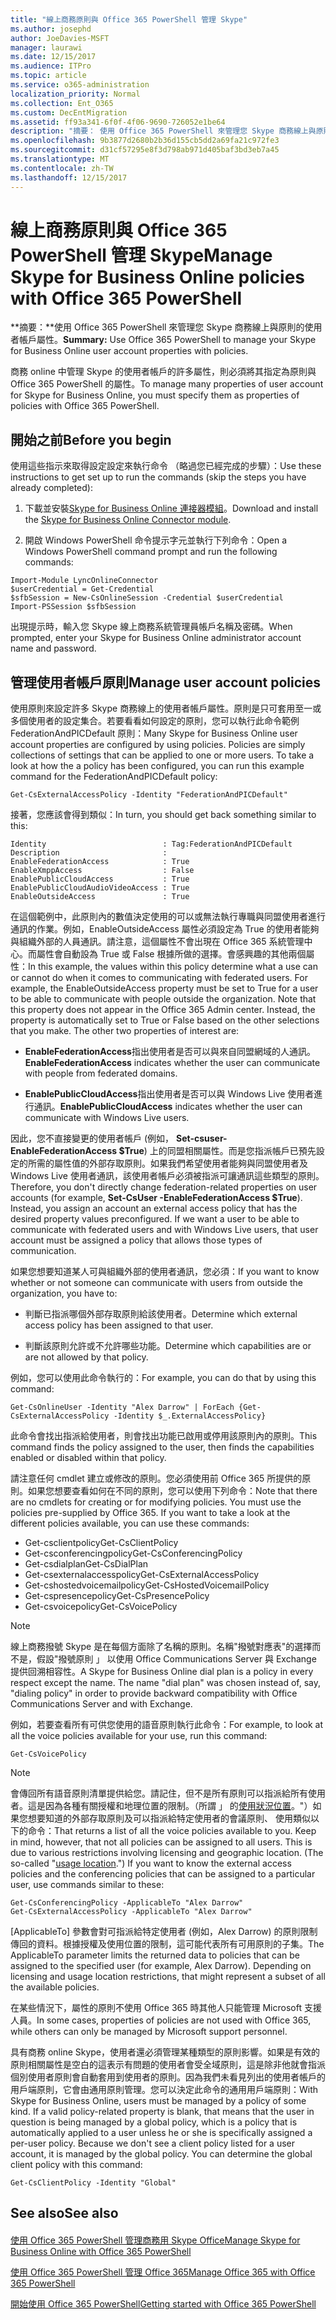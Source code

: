 ```yaml
---
title: "線上商務原則與 Office 365 PowerShell 管理 Skype"
ms.author: josephd
author: JoeDavies-MSFT
manager: laurawi
ms.date: 12/15/2017
ms.audience: ITPro
ms.topic: article
ms.service: o365-administration
localization_priority: Normal
ms.collection: Ent_O365
ms.custom: DecEntMigration
ms.assetid: ff93a341-6f0f-4f06-9690-726052e1be64
description: "摘要： 使用 Office 365 PowerShell 來管理您 Skype 商務線上與原則的使用者帳戶屬性。"
ms.openlocfilehash: 9b3877d2680b2b36d155cb5dd2a69fa21c972fe3
ms.sourcegitcommit: d31cf57295e8f3d798ab971d405baf3bd3eb7a45
ms.translationtype: MT
ms.contentlocale: zh-TW
ms.lasthandoff: 12/15/2017
---
```

# <a name="manage-skype-for-business-online-policies-with-office-365-powershell"></a><span data-ttu-id="2c2cd-103">線上商務原則與 Office 365 PowerShell 管理 Skype</span><span class="sxs-lookup"><span data-stu-id="2c2cd-103">Manage Skype for Business Online policies with Office 365 PowerShell</span></span>

 <span data-ttu-id="2c2cd-104">**摘要：**使用 Office 365 PowerShell 來管理您 Skype 商務線上與原則的使用者帳戶屬性。</span><span class="sxs-lookup"><span data-stu-id="2c2cd-104">**Summary:** Use Office 365 PowerShell to manage your Skype for Business Online user account properties with policies.</span></span>
  
<span data-ttu-id="2c2cd-105">商務 online 中管理 Skype 的使用者帳戶的許多屬性，則必須將其指定為原則與 Office 365 PowerShell 的屬性。</span><span class="sxs-lookup"><span data-stu-id="2c2cd-105">To manage many properties of user account for Skype for Business Online, you must specify them as properties of policies with Office 365 PowerShell.</span></span>
  
## <a name="before-you-begin"></a><span data-ttu-id="2c2cd-106">開始之前</span><span class="sxs-lookup"><span data-stu-id="2c2cd-106">Before you begin</span></span>

<span data-ttu-id="2c2cd-107">使用這些指示來取得設定設定來執行命令 （略過您已經完成的步驟）：</span><span class="sxs-lookup"><span data-stu-id="2c2cd-107">Use these instructions to get set up to run the commands (skip the steps you have already completed):</span></span>
  
1. <span data-ttu-id="2c2cd-108">下載並安裝[Skype for Business Online 連接器模組](https://www.microsoft.com/en-us/download/details.aspx?id=39366)。</span><span class="sxs-lookup"><span data-stu-id="2c2cd-108">Download and install the [Skype for Business Online Connector module](https://www.microsoft.com/en-us/download/details.aspx?id=39366).</span></span>
    
2. <span data-ttu-id="2c2cd-109">開啟 Windows PowerShell 命令提示字元並執行下列命令：</span><span class="sxs-lookup"><span data-stu-id="2c2cd-109">Open a Windows PowerShell command prompt and run the following commands:</span></span> 
    
```
Import-Module LyncOnlineConnector
$userCredential = Get-Credential
$sfbSession = New-CsOnlineSession -Credential $userCredential
Import-PSSession $sfbSession
  ```

<span data-ttu-id="2c2cd-110">出現提示時，輸入您 Skype 線上商務系統管理員帳戶名稱及密碼。</span><span class="sxs-lookup"><span data-stu-id="2c2cd-110">When prompted, enter your Skype for Business Online administrator account name and password.</span></span>
    
## <a name="manage-user-account-policies"></a><span data-ttu-id="2c2cd-111">管理使用者帳戶原則</span><span class="sxs-lookup"><span data-stu-id="2c2cd-111">Manage user account policies</span></span>

<span data-ttu-id="2c2cd-p101">使用原則來設定許多 Skype 商務線上的使用者帳戶屬性。原則是只可套用至一或多個使用者的設定集合。若要看看如何設定的原則，您可以執行此命令範例 FederationAndPICDefault 原則：</span><span class="sxs-lookup"><span data-stu-id="2c2cd-p101">Many Skype for Business Online user account properties are configured by using policies. Policies are simply collections of settings that can be applied to one or more users. To take a look at how the a policy has been configured, you can run this example command for the FederationAndPICDefault policy:</span></span>
  
```
Get-CsExternalAccessPolicy -Identity "FederationAndPICDefault"
```

<span data-ttu-id="2c2cd-115">接著，您應該會得到類似：</span><span class="sxs-lookup"><span data-stu-id="2c2cd-115">In turn, you should get back something similar to this:</span></span>
  
```
Identity                          : Tag:FederationAndPICDefault
Description                       :
EnableFederationAccess            : True
EnableXmppAccess                  : False
EnablePublicCloudAccess           : True
EnablePublicCloudAudioVideoAccess : True
EnableOutsideAccess               : True
```

<span data-ttu-id="2c2cd-p102">在這個範例中，此原則內的數值決定使用的可以或無法執行專職與同盟使用者進行通訊的作業。例如，EnableOutsideAccess 屬性必須設定為 True 的使用者能夠與組織外部的人員通訊。請注意，這個屬性不會出現在 Office 365 系統管理中心。而屬性會自動設為 True 或 False 根據所做的選擇。會感興趣的其他兩個屬性：</span><span class="sxs-lookup"><span data-stu-id="2c2cd-p102">In this example, the values within this policy determine what a use can or cannot do when it comes to communicating with federated users. For example, the EnableOutsideAccess property must be set to True for a user to be able to communicate with people outside the organization. Note that this property does not appear in the Office 365 Admin center. Instead, the property is automatically set to True or False based on the other selections that you make. The other two properties of interest are:</span></span>
  
- <span data-ttu-id="2c2cd-121">**EnableFederationAccess**指出使用者是否可以與來自同盟網域的人通訊。</span><span class="sxs-lookup"><span data-stu-id="2c2cd-121">**EnableFederationAccess** indicates whether the user can communicate with people from federated domains.</span></span>
    
- <span data-ttu-id="2c2cd-122">**EnablePublicCloudAccess**指出使用者是否可以與 Windows Live 使用者進行通訊。</span><span class="sxs-lookup"><span data-stu-id="2c2cd-122">**EnablePublicCloudAccess** indicates whether the user can communicate with Windows Live users.</span></span>
    
<span data-ttu-id="2c2cd-p103">因此，您不直接變更的使用者帳戶 (例如， **Set-csuser-EnableFederationAccess $True**) 上的同盟相關屬性。而是您指派帳戶已預先設定的所需的屬性值的外部存取原則。如果我們希望使用者能夠與同盟使用者及 Windows Live 使用者通訊，該使用者帳戶必須被指派可讓通訊這些類型的原則。</span><span class="sxs-lookup"><span data-stu-id="2c2cd-p103">Therefore, you don't directly change federation-related properties on user accounts (for example, **Set-CsUser -EnableFederationAccess $True**). Instead, you assign an account an external access policy that has the desired property values preconfigured. If we want a user to be able to communicate with federated users and with Windows Live users, that user account must be assigned a policy that allows those types of communication.</span></span>
  
<span data-ttu-id="2c2cd-126">如果您想要知道某人可與組織外部的使用者通訊，您必須：</span><span class="sxs-lookup"><span data-stu-id="2c2cd-126">If you want to know whether or not someone can communicate with users from outside the organization, you have to:</span></span>
  
- <span data-ttu-id="2c2cd-127">判斷已指派哪個外部存取原則給該使用者。</span><span class="sxs-lookup"><span data-stu-id="2c2cd-127">Determine which external access policy has been assigned to that user.</span></span>
    
- <span data-ttu-id="2c2cd-128">判斷該原則允許或不允許哪些功能。</span><span class="sxs-lookup"><span data-stu-id="2c2cd-128">Determine which capabilities are or are not allowed by that policy.</span></span>
    
<span data-ttu-id="2c2cd-129">例如，您可以使用此命令執行的：</span><span class="sxs-lookup"><span data-stu-id="2c2cd-129">For example, you can do that by using this command:</span></span>
  
```
Get-CsOnlineUser -Identity "Alex Darrow" | ForEach {Get-CsExternalAccessPolicy -Identity $_.ExternalAccessPolicy}
```

<span data-ttu-id="2c2cd-130">此命令會找出指派給使用者，則會找出功能已啟用或停用該原則內的原則。</span><span class="sxs-lookup"><span data-stu-id="2c2cd-130">This command finds the policy assigned to the user, then finds the capabilities enabled or disabled within that policy.</span></span>
  
<span data-ttu-id="2c2cd-p104">請注意任何 cmdlet 建立或修改的原則。您必須使用前 Office 365 所提供的原則。如果您想要查看如何在不同的原則，您可以使用下列命令：</span><span class="sxs-lookup"><span data-stu-id="2c2cd-p104">Note that there are no cmdlets for creating or for modifying policies. You must use the policies pre-supplied by Office 365. If you want to take a look at the different policies available, you can use these commands:</span></span>
  
- <span data-ttu-id="2c2cd-134">Get-csclientpolicy</span><span class="sxs-lookup"><span data-stu-id="2c2cd-134">Get-CsClientPolicy</span></span>       
- <span data-ttu-id="2c2cd-135">Get-csconferencingpolicy</span><span class="sxs-lookup"><span data-stu-id="2c2cd-135">Get-CsConferencingPolicy</span></span>        
- <span data-ttu-id="2c2cd-136">Get-csdialplan</span><span class="sxs-lookup"><span data-stu-id="2c2cd-136">Get-CsDialPlan</span></span>            
- <span data-ttu-id="2c2cd-137">Get-csexternalaccesspolicy</span><span class="sxs-lookup"><span data-stu-id="2c2cd-137">Get-CsExternalAccessPolicy</span></span>                         
- <span data-ttu-id="2c2cd-138">Get-cshostedvoicemailpolicy</span><span class="sxs-lookup"><span data-stu-id="2c2cd-138">Get-CsHostedVoicemailPolicy</span></span>                        
- <span data-ttu-id="2c2cd-139">Get-cspresencepolicy</span><span class="sxs-lookup"><span data-stu-id="2c2cd-139">Get-CsPresencePolicy</span></span>                               
- <span data-ttu-id="2c2cd-140">Get-csvoicepolicy</span><span class="sxs-lookup"><span data-stu-id="2c2cd-140">Get-CsVoicePolicy</span></span>                                  

> [!NOTE]
> <span data-ttu-id="2c2cd-p105">線上商務撥號 Skype 是在每個方面除了名稱的原則。名稱"撥號對應表"的選擇而不是，假設"撥號原則 」 以使用 Office Communications Server 與 Exchange 提供回溯相容性。</span><span class="sxs-lookup"><span data-stu-id="2c2cd-p105">A Skype for Business Online dial plan is a policy in every respect except the name. The name "dial plan" was chosen instead of, say, "dialing policy" in order to provide backward compatibility with Office Communications Server and with Exchange.</span></span> 
  
<span data-ttu-id="2c2cd-143">例如，若要查看所有可供您使用的語音原則執行此命令：</span><span class="sxs-lookup"><span data-stu-id="2c2cd-143">For example, to look at all the voice policies available for your use, run this command:</span></span>
  
```
Get-CsVoicePolicy
```

> [!NOTE]
> <span data-ttu-id="2c2cd-p106">會傳回所有語音原則清單提供給您。請記住，但不是所有原則可以指派給所有使用者。這是因為各種有關授權和地理位置的限制。（所謂 」 的[使用狀況位置](https://msdn.microsoft.com/en-us/library/azure/dn194136.aspx)。"）如果您想要知道的外部存取原則及可以指派給特定使用者的會議原則、 使用類似以下的命令：</span><span class="sxs-lookup"><span data-stu-id="2c2cd-p106">That returns a list of all the voice policies available to you. Keep in mind, however, that not all policies can be assigned to all users. This is due to various restrictions involving licensing and geographic location. (The so-called "[usage location](https://msdn.microsoft.com/en-us/library/azure/dn194136.aspx).") If you want to know the external access policies and the conferencing policies that can be assigned to a particular user, use commands similar to these:</span></span> 

```
Get-CsConferencingPolicy -ApplicableTo "Alex Darrow"
Get-CsExternalAccessPolicy -ApplicableTo "Alex Darrow"
```

<span data-ttu-id="2c2cd-p107">[ApplicableTo] 參數會對可指派給特定使用者 (例如，Alex Darrow) 的原則限制傳回的資料。根據授權及使用位置的限制，這可能代表所有可用原則的子集。</span><span class="sxs-lookup"><span data-stu-id="2c2cd-p107">The ApplicableTo parameter limits the returned data to policies that can be assigned to the specified user (for example, Alex Darrow). Depending on licensing and usage location restrictions, that might represent a subset of all the available policies.</span></span> 
  
<span data-ttu-id="2c2cd-150">在某些情況下，屬性的原則不使用 Office 365 時其他人只能管理 Microsoft 支援人員。</span><span class="sxs-lookup"><span data-stu-id="2c2cd-150">In some cases, properties of policies are not used with Office 365, while others can only be managed by Microsoft support personnel.</span></span> 
  
<span data-ttu-id="2c2cd-p108">具有商務 online Skype，使用者還必須管理某種類型的原則影響。如果是有效的原則相關屬性是空白的這表示有問題的使用者會受全域原則，這是除非他就會指派個別使用者原則會自動套用到使用者的原則。因為我們未看見列出的使用者帳戶的用戶端原則，它會由通用原則管理。您可以決定此命令的通用用戶端原則：</span><span class="sxs-lookup"><span data-stu-id="2c2cd-p108">With Skype for Business Online, users must be managed by a policy of some kind. If a valid policy-related property is blank, that means that the user in question is being managed by a global policy, which is a policy that is automatically applied to a user unless he or she is specifically assigned a per-user policy. Because we don't see a client policy listed for a user account, it is managed by the global policy. You can determine the global client policy with this command:</span></span>
  
```
Get-CsClientPolicy -Identity "Global"
```

## <a name="see-also"></a><span data-ttu-id="2c2cd-155">See also</span><span class="sxs-lookup"><span data-stu-id="2c2cd-155">See also</span></span>

#### 

[<span data-ttu-id="2c2cd-156">使用 Office 365 PowerShell 管理商務用 Skype Office</span><span class="sxs-lookup"><span data-stu-id="2c2cd-156">Manage Skype for Business Online with Office 365 PowerShell</span></span>](manage-skype-for-business-online-with-office-365-powershell.md)
  
[<span data-ttu-id="2c2cd-157">使用 Office 365 PowerShell 管理 Office 365</span><span class="sxs-lookup"><span data-stu-id="2c2cd-157">Manage Office 365 with Office 365 PowerShell</span></span>](manage-office-365-with-office-365-powershell.md)
  
[<span data-ttu-id="2c2cd-158">開始使用 Office 365 PowerShell</span><span class="sxs-lookup"><span data-stu-id="2c2cd-158">Getting started with Office 365 PowerShell</span></span>](getting-started-with-office-365-powershell.md)

